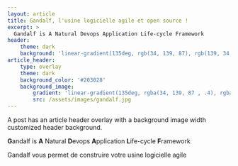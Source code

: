 ```yaml
---
layout: article
title: Gandalf, l'usine logicielle agile et open source !
excerpt: >
  Gandalf is A Natural Devops Application Life-cycle Framework
header:
    theme: dark
    background: 'linear-gradient(135deg, rgb(34, 139, 87), rgb(139, 34, 139))'
article_header:
    type: overlay
    theme: dark
    background_color: '#203028'
    background_image:
        gradient: 'linear-gradient(135deg, rgba(34, 139, 87 , .4), rgba(139, 34, 139, .4))'
        src: /assets/images/gandalf.jpg
---
```


A post has an article header overlay with a background image width customized header background.

<!--more-->

<style>
  .page__header .header__brand path {
    fill: rgba(255, 255, 255, .95);
  }
</style>

**G**andalf is **A** Natural **D**evops **A**pplication **L**ife-cycle **F**ramework 

Gandalf vous permet de construire votre usine logicielle agile